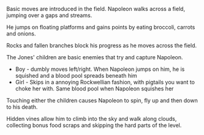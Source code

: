
Basic moves are introduced in the field.  Napoleon walks across a field, jumping over a gaps and streams.

He jumps on floating platforms and gains points by eating broccoli, carrots and onions.

Rocks and fallen branches block his progress as he moves across the field.

The Jones' children are basic enemies that try and capture Napoleon.
  - Boy - dumbly moves left/right.  When Napoleon jumps on him, he is squished and a blood pool spreads beneath him
  - Girl - Skips in a annoying Rockwellian fashion, with pigtails you want to choke her with. Same blood pool when Napoleon squishes her

Touching either the children causes Napoleon to spin, fly up and then down to his death.

Hidden vines allow him to climb into the sky and walk along clouds, collecting bonus food scraps and skipping the hard parts of the level.

<!--stackedit_data:
eyJoaXN0b3J5IjpbMTQzNzAyMzAzNSw3MzA5OTgxMTZdfQ==
-->